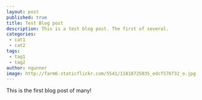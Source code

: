 ```yaml
---
layout: post
published: true
title: Test Blog post
description: This is a test blog post. The first of several.
categories:
 - cat1
 - cat2
tags:
 - tag1
 - tag2
author: ngunner
image: http://farm6.staticflickr.com/5541/11818725035_edcf576f32_o.jpg
---
```

This is the first blog post of many!